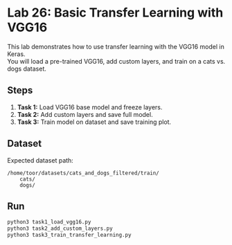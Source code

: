 # Lab 26: Basic Transfer Learning with VGG16

This lab demonstrates how to use transfer learning with the VGG16 model in Keras.  
You will load a pre-trained VGG16, add custom layers, and train on a cats vs. dogs dataset.

## Steps
1. **Task 1:** Load VGG16 base model and freeze layers.
2. **Task 2:** Add custom layers and save full model.
3. **Task 3:** Train model on dataset and save training plot.

## Dataset
Expected dataset path:
```
/home/toor/datasets/cats_and_dogs_filtered/train/
    cats/
    dogs/
```

## Run
```bash
python3 task1_load_vgg16.py
python3 task2_add_custom_layers.py
python3 task3_train_transfer_learning.py
```
